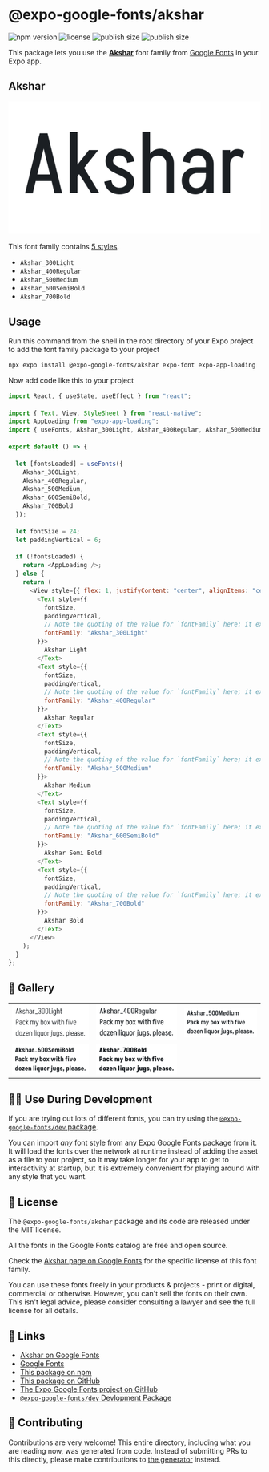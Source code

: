 # @expo-google-fonts/akshar

![npm version](https://flat.badgen.net/npm/v/@expo-google-fonts/akshar)
![license](https://flat.badgen.net/github/license/expo/google-fonts)
![publish size](https://flat.badgen.net/packagephobia/install/@expo-google-fonts/akshar)
![publish size](https://flat.badgen.net/packagephobia/publish/@expo-google-fonts/akshar)

This package lets you use the [**Akshar**](https://fonts.google.com/specimen/Akshar) font family from [Google Fonts](https://fonts.google.com/) in your Expo app.

## Akshar

![Akshar](./font-family.png)

This font family contains [5 styles](#-gallery).

- `Akshar_300Light`
- `Akshar_400Regular`
- `Akshar_500Medium`
- `Akshar_600SemiBold`
- `Akshar_700Bold`

## Usage

Run this command from the shell in the root directory of your Expo project to add the font family package to your project

```sh
npx expo install @expo-google-fonts/akshar expo-font expo-app-loading
```

Now add code like this to your project

```js
import React, { useState, useEffect } from "react";

import { Text, View, StyleSheet } from "react-native";
import AppLoading from "expo-app-loading";
import { useFonts, Akshar_300Light, Akshar_400Regular, Akshar_500Medium, Akshar_600SemiBold, Akshar_700Bold } from '@expo-google-fonts/akshar';

export default () => {

  let [fontsLoaded] = useFonts({
    Akshar_300Light, 
    Akshar_400Regular, 
    Akshar_500Medium, 
    Akshar_600SemiBold, 
    Akshar_700Bold
  });

  let fontSize = 24;
  let paddingVertical = 6;

  if (!fontsLoaded) {
    return <AppLoading />;
  } else {
    return (
      <View style={{ flex: 1, justifyContent: "center", alignItems: "center" }}>
        <Text style={{
          fontSize,
          paddingVertical,
          // Note the quoting of the value for `fontFamily` here; it expects a string!
          fontFamily: "Akshar_300Light"
        }}>
          Akshar Light
        </Text>
        <Text style={{
          fontSize,
          paddingVertical,
          // Note the quoting of the value for `fontFamily` here; it expects a string!
          fontFamily: "Akshar_400Regular"
        }}>
          Akshar Regular
        </Text>
        <Text style={{
          fontSize,
          paddingVertical,
          // Note the quoting of the value for `fontFamily` here; it expects a string!
          fontFamily: "Akshar_500Medium"
        }}>
          Akshar Medium
        </Text>
        <Text style={{
          fontSize,
          paddingVertical,
          // Note the quoting of the value for `fontFamily` here; it expects a string!
          fontFamily: "Akshar_600SemiBold"
        }}>
          Akshar Semi Bold
        </Text>
        <Text style={{
          fontSize,
          paddingVertical,
          // Note the quoting of the value for `fontFamily` here; it expects a string!
          fontFamily: "Akshar_700Bold"
        }}>
          Akshar Bold
        </Text>
      </View>
    );
  }
};
```

## 🔡 Gallery


||||
|-|-|-|
|![Akshar_300Light](./Akshar_300Light.ttf.png)|![Akshar_400Regular](./Akshar_400Regular.ttf.png)|![Akshar_500Medium](./Akshar_500Medium.ttf.png)||
|![Akshar_600SemiBold](./Akshar_600SemiBold.ttf.png)|![Akshar_700Bold](./Akshar_700Bold.ttf.png)|||


## 👩‍💻 Use During Development

If you are trying out lots of different fonts, you can try using the [`@expo-google-fonts/dev` package](https://github.com/expo/google-fonts/tree/master/font-packages/dev#readme).

You can import _any_ font style from any Expo Google Fonts package from it. It will load the fonts over the network at runtime instead of adding the asset as a file to your project, so it may take longer for your app to get to interactivity at startup, but it is extremely convenient for playing around with any style that you want.


## 📖 License

The `@expo-google-fonts/akshar` package and its code are released under the MIT license.

All the fonts in the Google Fonts catalog are free and open source.

Check the [Akshar page on Google Fonts](https://fonts.google.com/specimen/Akshar) for the specific license of this font family.

You can use these fonts freely in your products & projects - print or digital, commercial or otherwise. However, you can't sell the fonts on their own. This isn't legal advice, please consider consulting a lawyer and see the full license for all details.

## 🔗 Links

- [Akshar on Google Fonts](https://fonts.google.com/specimen/Akshar)
- [Google Fonts](https://fonts.google.com/)
- [This package on npm](https://www.npmjs.com/package/@expo-google-fonts/akshar)
- [This package on GitHub](https://github.com/expo/google-fonts/tree/master/font-packages/akshar)
- [The Expo Google Fonts project on GitHub](https://github.com/expo/google-fonts)
- [`@expo-google-fonts/dev` Devlopment Package](https://github.com/expo/google-fonts/tree/master/font-packages/dev)

## 🤝 Contributing

Contributions are very welcome! This entire directory, including what you are reading now, was generated from code. Instead of submitting PRs to this directly, please make contributions to [the generator](https://github.com/expo/google-fonts/tree/master/packages/generator) instead.
